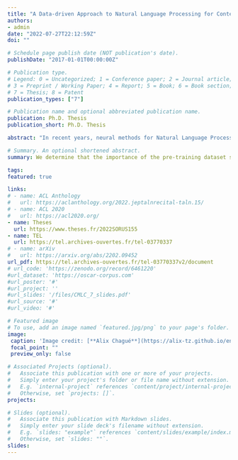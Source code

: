 ```yaml
---
title: "A Data-driven Approach to Natural Language Processing for Contemporary and Historical French"
authors:
- admin
date: "2022-07-27T22:12:59Z"
doi: ""

# Schedule page publish date (NOT publication's date).
publishDate: "2017-01-01T00:00:00Z"

# Publication type.
# Legend: 0 = Uncategorized; 1 = Conference paper; 2 = Journal article;
# 3 = Preprint / Working Paper; 4 = Report; 5 = Book; 6 = Book section;
# 7 = Thesis; 8 = Patent
publication_types: ["7"]

# Publication name and optional abbreviated publication name.
publication: Ph.D. Thesis
publication_short: Ph.D. Thesis

abstract: "In recent years, neural methods for Natural Language Processing (NLP) have consistently and repeatedly improved the state of the art in a wide variety of NLP tasks. One of the main contributing reasons for this steady improvement is the increased use of transfer learning techniques. These methods consist in taking a pre-trained model and reusing it, with little to no further training, to solve other tasks. Even though these models have clear advantages, their main drawback is the amount of data that is needed to pre-train them. The lack of availability of large-scale data previously hindered the development of such models for contemporary French, and even more so for its historical states. In this thesis, we focus on developing corpora for the pre-training of these transfer learning architectures. This approach proves to be extremely effective, as we are able to establish a new state of the art for a wide range of tasks in NLP for contemporary, medieval and early modern French as well as for six other contemporary languages. Furthermore, we are able to determine, not only that these models are extremely sensitive to pre-training data quality, heterogeneity and balance, but we also show that these three features are better predictors of the pre-trained models' performance in downstream tasks than the pre-training data size itself. In fact, we determine that the importance of the pre-training dataset size was largely overestimated, as we are able to repeatedly show that such models can be pre-trained with corpora of a modest size."

# Summary. An optional shortened abstract.
summary: We determine that the importance of the pre-training dataset size was largely overestimated, as we are able to repeatedly show that language models can be pre-trained with corpora of a modest size.

tags:
featured: true

links:
# - name: ACL Anthology
#   url: https://aclanthology.org/2022.jeptalnrecital-taln.15/
# - name: ACL 2020
#   url: https://acl2020.org/
- name: Theses
  url: https://www.theses.fr/2022SORUS155
- name: TEL
  url: https://tel.archives-ouvertes.fr/tel-03770337
# - name: arXiv
#   url: https://arxiv.org/abs/2202.09452
url_pdf: https://tel.archives-ouvertes.fr/tel-03770337v2/document
# url_code: 'https://zenodo.org/record/6461220'
#url_dataset: 'https://oscar-corpus.com'
#url_poster: '#'
#url_project: ''
#url_slides: '/files/CMLC_7_slides.pdf'
#url_source: '#'
#url_video: '#'

# Featured image
# To use, add an image named `featured.jpg/png` to your page's folder. 
image:
 caption: 'Image credit: [**Alix Chagué**](https://alix-tz.github.io/en/index.html)'
 focal_point: ""
 preview_only: false

# Associated Projects (optional).
#   Associate this publication with one or more of your projects.
#   Simply enter your project's folder or file name without extension.
#   E.g. `internal-project` references `content/project/internal-project/index.md`.
#   Otherwise, set `projects: []`.
projects:

# Slides (optional).
#   Associate this publication with Markdown slides.
#   Simply enter your slide deck's filename without extension.
#   E.g. `slides: "example"` references `content/slides/example/index.md`.
#   Otherwise, set `slides: ""`.
slides:
---
```

